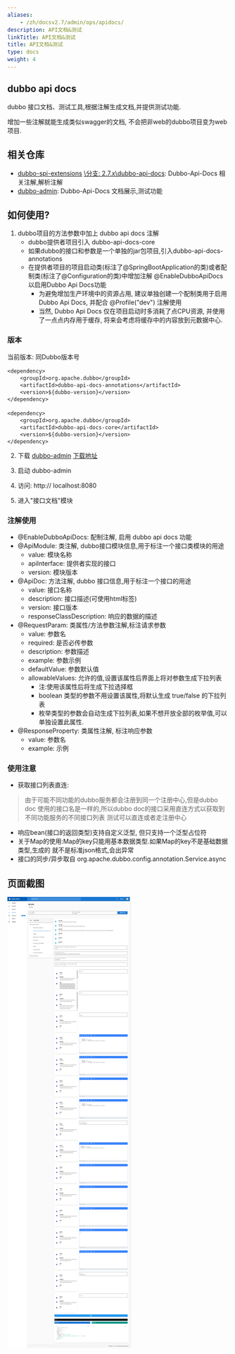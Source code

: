 ```yaml
---
aliases:
    - /zh/docsv2.7/admin/ops/apidocs/
description: API文档&测试
linkTitle: API文档&测试
title: API文档&测试
type: docs
weight: 4
---
```




## dubbo api docs

dubbo 接口文档、测试工具,根据注解生成文档,并提供测试功能.

增加一些注解就能生成类似swagger的文档, 不会把非web的dubbo项目变为web项目.

## 相关仓库
* [dubbo-spi-extensions](https://github.com/apache/dubbo-spi-extensions) 
[\分支: 2.7.x\dubbo-api-docs](https://github.com/apache/dubbo-spi-extensions/tree/2.7.x/dubbo-api-docs):
  Dubbo-Api-Docs 相关注解,解析注解
* [dubbo-admin](https://github.com/KeRan213539/dubbo-admin): Dubbo-Api-Docs 文档展示,测试功能

## 如何使用?

1. dubbo项目的方法参数中加上 dubbo api docs 注解
    * dubbo提供者项目引入 dubbo-api-docs-core
    * 如果dubbo的接口和参数是一个单独的jar包项目,引入dubbo-api-docs-annotations
    * 在提供者项目的项目启动类(标注了@SpringBootApplication的类)或者配制类(标注了@Configuration的类)中增加注解 
      @EnableDubboApiDocs 以启用Dubbo Api Docs功能
        * 为避免增加生产环境中的资源占用, 建议单独创建一个配制类用于启用Dubbo Api Docs, 并配合 @Profile("dev") 注解使用
        * 当然, Dubbo Api Docs 仅在项目启动时多消耗了点CPU资源, 并使用了一点点内存用于缓存, 将来会考虑将缓存中的内容放到元数据中心.

### 版本
当前版本: 同Dubbo版本号

```
<dependency>
    <groupId>org.apache.dubbo</groupId>
    <artifactId>dubbo-api-docs-annotations</artifactId>
    <version>${dubbo-version}</version>
</dependency>

<dependency>
    <groupId>org.apache.dubbo</groupId>
    <artifactId>dubbo-api-docs-core</artifactId>
    <version>${dubbo-version}</version>
</dependency>
```

2. 下载 [dubbo-admin](https://github.com/apache/dubbo-admin) [下载地址](https://github.com/apache/dubbo-admin/releases)

3. 启动 dubbo-admin

4. 访问: http:// localhost:8080

5. 进入"接口文档"模块

### 注解使用

* @EnableDubboApiDocs: 配制注解, 启用 dubbo api docs 功能
* @ApiModule: 类注解, dubbo接口模块信息,用于标注一个接口类模块的用途
    * value: 模块名称
    * apiInterface: 提供者实现的接口
    * version: 模块版本
* @ApiDoc: 方法注解, dubbo 接口信息,用于标注一个接口的用途
    * value: 接口名称
    * description: 接口描述(可使用html标签)
    * version: 接口版本
    * responseClassDescription: 响应的数据的描述
* @RequestParam: 类属性/方法参数注解,标注请求参数
    * value: 参数名
    * required: 是否必传参数
    * description: 参数描述
    * example: 参数示例
    * defaultValue: 参数默认值
    * allowableValues: 允许的值,设置该属性后界面上将对参数生成下拉列表
        * 注:使用该属性后将生成下拉选择框
        * boolean 类型的参数不用设置该属性,将默认生成 true/false 的下拉列表
        * 枚举类型的参数会自动生成下拉列表,如果不想开放全部的枚举值,可以单独设置此属性.
* @ResponseProperty: 类属性注解, 标注响应参数
    * value: 参数名
    * example: 示例

### 使用注意

* 获取接口列表直连:

> 由于可能不同功能的dubbo服务都会注册到同一个注册中心,但是dubbo doc
> 使用的接口名是一样的,所以dubbo doc的接口采用直连方式以获取到不同功能服务的不同接口列表
> 测试可以直连或者走注册中心

* 响应bean(接口的返回类型)支持自定义泛型, 但只支持一个泛型占位符
* 关于Map的使用:Map的key只能用基本数据类型.如果Map的key不是基础数据类型,生成的 就不是标准json格式,会出异常
* 接口的同步/异步取自 org.apache.dubbo.config.annotation.Service.async

## 页面截图

![页面截图](/imgs/admin/dubbo_docs_zh.png)
